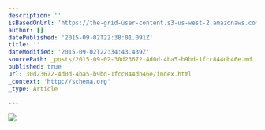 ```yaml
---
description: ''
isBasedOnUrl: 'https://the-grid-user-content.s3-us-west-2.amazonaws.com/1aaaf2b0-cc30-4d9f-ace6-1fb879e3ec82.gif'
author: []
datePublished: '2015-09-02T22:38:01.091Z'
title: ''
dateModified: '2015-09-02T22:34:43.439Z'
sourcePath: _posts/2015-09-02-30d23672-4d0d-4ba5-b9bd-1fcc844db46e.md
published: true
url: 30d23672-4d0d-4ba5-b9bd-1fcc844db46e/index.html
_context: 'http://schema.org'
_type: Article

---
```

![](https://the-grid-user-content.s3-us-west-2.amazonaws.com/1aaaf2b0-cc30-4d9f-ace6-1fb879e3ec82.gif)